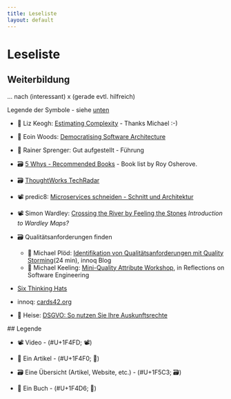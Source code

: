 ```yaml
---
title: Leseliste
layout: default
---
```


# Leseliste

## Weiterbildung

... nach (interessant) x (gerade evtl. hilfreich)

Legende der Symbole - siehe [unten](#legend)

* 📰 Liz Keogh: [Estimating Complexity](https://lizkeogh.com/2013/07/21/estimating-complexity/) - Thanks Michael :-)

* 📰 Eoin Woods: [Democratising Software Architecture](https://speakerdeck.com/eoinwoods/democratising-software-architecture)

* 📖 Rainer Sprenger: Gut aufgestellt - Führung

* 🗃️ [5 Whys - Recommended Books](http://5whys.com/recommended-books/) - Book list by Roy Osherove.

* 🗃️ [ThoughtWorks TechRadar](https://www.thoughtworks.com/de/radar)

* 📽️ predic8: [Microservices schneiden - Schnitt und Architektur](https://www.youtube.com/watch?v=1REgyrRowNw)

* 📽️ Simon Wardley: [Crossing the River by Feeling the Stones](https://www.youtube.com/watch?v=2IW9L1uNMCs) *Introduction to Wardley Maps?*

* 🗃️ Qualitätsanforderungen finden
  * 📰 Michael Plöd: [Identifikation von Qualitätsanforderungen mit Quality Storming](https://www.innoq.com/de/articles/2020/03/quality-storming-workshop/)(24 min), innoq Blog
  * 📰 Michael Keeling: [Mini-Quality Attribute Workshop](https://www.neverletdown.net/p/mini-quality-attribute-workshop.html), in Reflections on Software Engineering

* [Six Thinking Hats](https://en.wikipedia.org/wiki/Six_Thinking_Hats)

* innoq: [cards42.org](https://cards42.org/)

* 📰 Heise: [DSGVO: So nutzen Sie Ihre Auskunftsrechte](https://www.heise.de/newsticker/meldung/DSGVO-So-nutzen-Sie-Ihre-Auskunftsrechte-4429886.html)

<a name="legend">
## Legende
</a>

* 📽️ Video - (#U+1F4FD; :film_projector:)

* 📰 Ein Artikel - (#U+1F4F0; :newspaper:)

* 🗃️ Eine Übersicht (Artikel, Website, etc.) - (#U+1F5C3; :card_file_box:)

* 📖 Ein Buch - (#U+1F4D6; :open_book:)
